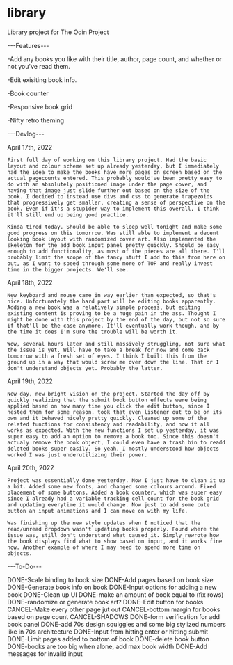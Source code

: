 # library
Library project for The Odin Project

---Features---

-Add any books you like with their title, author, page count, and whether or not you've read them.

-Edit exisiting book info.

-Book counter

-Responsive book grid

-Nifty retro theming


---Devlog---

April 17th, 2022

	First full day of working on this library project. Had the basic layout and colour scheme set up already yesterday, but I immediately had the idea to make the books have more pages on screen based on the actual pagecounts entered. This probably would've been pretty easy to do with an absolutely positioned image under the page cover, and having that image just slide further out based on the size of the book. I decided to instead use divs and css to generate trapezoids that progressively get smaller, creating a sense of perspective on the book. Even if it's a stupider way to implement this overall, I think it'll still end up being good practice.
	
	Kinda tired today. Should be able to sleep well tonight and make some good progress on this tomorrow. Was still able to implement a decent looking book layout with randomized cover art. Also implemented the skeleton for the add book input panel pretty quickly. Should be easy enough to add functionality, as most of the pieces are all there. I'll probably limit the scope of the fancy stuff I add to this from here on out, as I want to speed through some more of TOP and really invest time in the bigger projects. We'll see.

April 18th, 2022

	New keyboard and mouse came in way earlier than expected, so that's nice. Unfortunately the hard part will be editing books apparently. Adding a new book was a relatively simple process, but editing existing content is proving to be a huge pain in the ass. Thought I might be done with this project by the end of the day, but not so sure if that'll be the case anymore. It'll eventually work though, and by the time it does I'm sure the trouble will be worth it.

	Wow, several hours later and still massively struggling, not sure what the issue is yet. Will have to take a break for now and come back tomorrow with a fresh set of eyes. I think I built this from the ground up in a way that would screw me over down the line. That or I don't understand objects yet. Probably the latter.

April 19th, 2022

	New day, new bright vision on the project. Started the day off by quickly realizing that the submit book button effects were being applied based on how many time you click the edit button, since I nested them for some reason. took that even listener out to be on its own and it behaved nicely pretty quickly. Cleaned up some of the related functions for consistency and readability, and now it all works as expected. With the new functions I set up yesterday, it was super easy to add an option to remove a book too. Since this doesn't actualy remove the book object, I could even have a trash bin to readd deleted books super easily. So yeah, I mostly understood how objects worked I was just underutilizing their power.

April 20th, 2022

	Project was essentially done yesterday. Now I just have to clean it up a bit. Added some new fonts, and changed some colours around. Fixed placement of some buttons. Added a book counter, which was super easy since I already had a variable tracking cell count for the book grid and updating everytime it would change. Now just to add some cute button an input animations and I can move on with my life.

	Was finishing up the new style updates when I noticed that the read/unread dropdown wasn't updating books properly. Found where the issue was, still don't understand what caused it. Simply rewrote how the book displays find what to show based on input, and it works fine now. Another example of where I may need to spend more time on objects.

---To-Do---

DONE-Scale binding to book size
DONE-Add pages based on book size
DONE-Generate book info on book
DONE-Input options for adding a new book
DONE-Clean up UI
DONE-make an amount of book equal to (fix rows) 
DONE-randomize or generate book art?
DONE-Edit button for books
CANCEL-Make every other page jut out
CANCEL-bottom margin for books based on page count
CANCEL-SHADOWS
DONE-form verification for add book panel
DONE-add 70s design squiggles and some big stylized numbers like in 70s architecture
DONE-Input from hitting enter or hitting submit
DONE-Limit pages added to bottom of book
DONE-delete book button
DONE-books are too big when alone, add max book width
DONE-Add messages for invalid input
